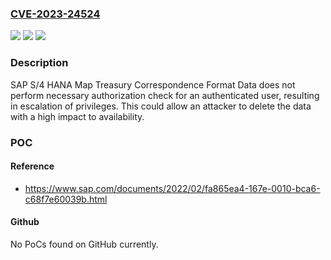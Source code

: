 ### [CVE-2023-24524](https://cve.mitre.org/cgi-bin/cvename.cgi?name=CVE-2023-24524)
![](https://img.shields.io/static/v1?label=Product&message=SAP%20S%2F4%20HANA%20(Map%20Treasury%20Correspondence%20Format%20Data)&color=blue)
![](https://img.shields.io/static/v1?label=Version&message=%3D%20104%20&color=brighgreen)
![](https://img.shields.io/static/v1?label=Vulnerability&message=CWE-862%3A%20Missing%20Authorization&color=brighgreen)

### Description

SAP S/4 HANA Map Treasury Correspondence Format Data does not perform necessary authorization check for an authenticated user, resulting in escalation of privileges. This could allow an attacker to delete the data with a high impact to availability.

### POC

#### Reference
- https://www.sap.com/documents/2022/02/fa865ea4-167e-0010-bca6-c68f7e60039b.html

#### Github
No PoCs found on GitHub currently.

